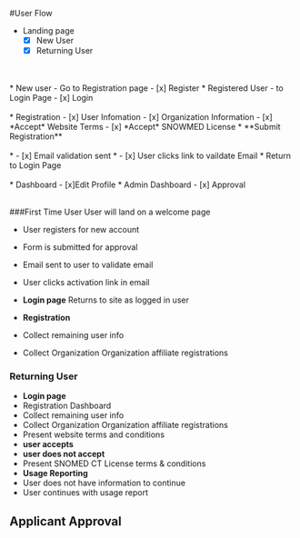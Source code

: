 
#User Flow


* Landing page 
    - [x] New User
    - [x] Returning User
<br>
<br>
* New user - Go to Registration page 
   - [x] Register 
* Registered User - to Login Page
    - [x] Login
<br>
<br>
* Registration
   - [x] User Infomation
   - [x] Organization Information
   - [x] *Accept* Website Terms 
   - [x] *Accept* SNOWMED License
  *  **Submit Registration** 
<br>
<br>
* - [x] Email validation sent
* - [x] User clicks link to vaildate Email
      * Return to Login Page 
<br>
<br>
* Dashboard
 - [x]Edit Profile
* Admin Dashboard
  - [x] Approval
<br>
<br>


###First Time User
User will land on a welcome page
* User registers for new account
* Form is submitted for approval
* Email sent to user to validate email 
* User clicks activation link in email 

*  **Login page**
Returns to site as logged in user

* **Registration**
* Collect remaining user info 
* Collect Organization Organization affiliate registrations  

### Returning User

* **Login page**
* Registration Dashboard
* Collect remaining user info 
* Collect Organization Organization affiliate registrations  
* Present website terms and conditions
* **user accepts**
* **user does not accept**
* Present SNOMED CT License terms & conditions
*  **Usage Reporting**
* User does not have information to continue
* User continues with usage report

## Applicant Approval




